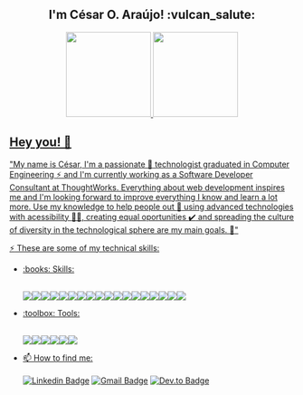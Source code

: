 
<h2 align="center">I'm César O. Araújo! :vulcan_salute:</h2>

<div align="center">
  <a href="https://github.com/oaraujocesar">
  <img height="150em" src="https://github-readme-stats.vercel.app/api?username=oaraujocesar&show_icons=true&theme=jolly&include_all_commits=true&count_private=true" />
  <img height="150em" src="https://github-readme-stats.vercel.app/api/top-langs/?username=oaraujocesar&layout=compact&langs_count=7&theme=jolly" />
</div>   
  
## Hey you! 👋

"My name is César, I'm a passionate :blue_heart: technologist graduated in Computer Engineering :zap: and I'm currently working as a Software Developer Consultant at ThoughtWorks. Everything about web development inspires me and I'm looking forward to improve everything I know and learn a lot more. Use my knowledge to help people out :handshake: using advanced technologies with acessibility :woman_in_manual_wheelchair:, creating equal oportunities :heavy_check_mark: and spreading the culture of diversity in the technological sphere are my main goals. :dart:"

:zap: These are some of my technical skills:
<ul>
  
  <li>:books: Skills:</li>
  <br/>
  <p align="left">
  <img src="https://img.shields.io/badge/HTML5-E34F26?style=for-the-badge&logo=html5&logoColor=white"><img src="https://img.shields.io/badge/CSS3-1572B6?style=for-the-badge&logo=css3&logoColor=white"><img src="https://img.shields.io/badge/JavaScript-F7DF1E?style=for-the-badge&logo=javascript&logoColor=black"><img src="https://img.shields.io/badge/TypeScript-007ACC?style=for-the-badge&logo=typescript&logoColor=white"><img src="https://img.shields.io/badge/React-20232A?style=for-the-badge&logo=react&logoColor=61DAFB"><img src="https://img.shields.io/badge/Go-007ACC?style=for-the-badge&logo=go&logoColor=white"><img src="https://img.shields.io/badge/Vuejs-4fc08d?style=for-the-badge&logo=vue.js&logoColor=white"><img src="https://img.shields.io/badge/Bootstrap-563D7C?style=for-the-badge&logo=bootstrap&logoColor=white"><img src="https://img.shields.io/badge/sass-bf4080?style=for-the-badge&logo=sass&logoColor=white"><img src="https://img.shields.io/badge/gulp-cf4647?style=for-the-badge&logo=gulp&logoColor=white"><img src="https://img.shields.io/badge/node-026e00?style=for-the-badge&logo=node.js&logoColor=white"><img src="https://img.shields.io/badge/php-4F5B93?style=for-the-badge&logo=php&logoColor=white"><img src="https://img.shields.io/badge/Wordpress-0073aa?style=for-the-badge&logo=wordpress&logoColor=white"><img src="https://img.shields.io/badge/Jest-c21325?style=for-the-badge&logo=jest&logoColor=white"><img src="https://img.shields.io/badge/Cypress-black?style=for-the-badge&logo=cypress&logoColor=white"><img src="https://img.shields.io/badge/Adonis-220052?style=for-the-badge&logo=adonisjs&logoColor=white"><img src="https://img.shields.io/badge/Express-259dff?style=for-the-badge&logo=express&logoColor=white"><img src="https://img.shields.io/badge/jQuery-0769AD?style=for-the-badge&logo=jquery&logoColor=white">
  </p>
  
  <li>:toolbox: Tools:</li>
  <br/>
  <p align="left">
<img src="https://img.shields.io/badge/Git-F05032?style=for-the-badge&logo=git&logoColor=white"><img src="https://img.shields.io/badge/Docker-2CA5E0?style=for-the-badge&logo=docker&logoColor=white"><img src="https://img.shields.io/badge/npm-CB3837?style=for-the-badge&logo=npm&logoColor=white"><img src="https://img.shields.io/badge/Adobe_xd-470137?style=for-the-badge&logo=adobe-xd&logoColor=white"><img src="https://img.shields.io/badge/Visual_Studio_Code-0078D4?style=for-the-badge&logo=visual%20studio%20code&logoColor=white"><img src="https://img.shields.io/badge/Figma-black?style=for-the-badge&logo=figma&logoColor=white">
  </p>
</ul>

* 📫 How to find me:<br><br> 
[![Linkedin Badge](https://img.shields.io/badge/LinkedIn-0077B5?style=for-the-badge&logo=linkedin&logoColor=white&link=https://www.linkedin.com/in/cesaroaraujo/)](https://www.linkedin.com/in/cesaroaraujo/)
[![Gmail Badge](https://img.shields.io/badge/Gmail-D14836?style=for-the-badge&logo=gmail&logoColor=white&link=oaraujocesar@gmail.com)](mailto:oaraujocesar@gmail.com)
[![Dev.to Badge](https://img.shields.io/badge/Dev.to-white?style=for-the-badge&logo=dev.to&logoColor=black&link=https://dev.to/oaraujocesar)](https://dev.to/oaraujocesar)

